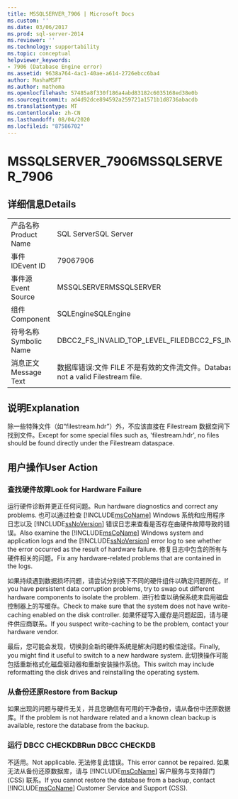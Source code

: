 ```yaml
---
title: MSSQLSERVER_7906 | Microsoft Docs
ms.custom: ''
ms.date: 03/06/2017
ms.prod: sql-server-2014
ms.reviewer: ''
ms.technology: supportability
ms.topic: conceptual
helpviewer_keywords:
- 7906 (Database Engine error)
ms.assetid: 9638a764-4ac1-40ae-a614-2726ebcc6ba4
author: MashaMSFT
ms.author: mathoma
ms.openlocfilehash: 57485a8f330f186a4abd83182c6035168ed38e0b
ms.sourcegitcommit: ad4d92dce894592a259721a1571b1d8736abacdb
ms.translationtype: MT
ms.contentlocale: zh-CN
ms.lasthandoff: 08/04/2020
ms.locfileid: "87586702"
---
```

# <a name="mssqlserver_7906"></a><span data-ttu-id="4a1cb-102">MSSQLSERVER_7906</span><span class="sxs-lookup"><span data-stu-id="4a1cb-102">MSSQLSERVER_7906</span></span>
    
## <a name="details"></a><span data-ttu-id="4a1cb-103">详细信息</span><span class="sxs-lookup"><span data-stu-id="4a1cb-103">Details</span></span>  
  
|||  
|-|-|  
|<span data-ttu-id="4a1cb-104">产品名称</span><span class="sxs-lookup"><span data-stu-id="4a1cb-104">Product Name</span></span>|<span data-ttu-id="4a1cb-105">SQL Server</span><span class="sxs-lookup"><span data-stu-id="4a1cb-105">SQL Server</span></span>|  
|<span data-ttu-id="4a1cb-106">事件 ID</span><span class="sxs-lookup"><span data-stu-id="4a1cb-106">Event ID</span></span>|<span data-ttu-id="4a1cb-107">7906</span><span class="sxs-lookup"><span data-stu-id="4a1cb-107">7906</span></span>|  
|<span data-ttu-id="4a1cb-108">事件源</span><span class="sxs-lookup"><span data-stu-id="4a1cb-108">Event Source</span></span>|<span data-ttu-id="4a1cb-109">MSSQLSERVER</span><span class="sxs-lookup"><span data-stu-id="4a1cb-109">MSSQLSERVER</span></span>|  
|<span data-ttu-id="4a1cb-110">组件</span><span class="sxs-lookup"><span data-stu-id="4a1cb-110">Component</span></span>|<span data-ttu-id="4a1cb-111">SQLEngine</span><span class="sxs-lookup"><span data-stu-id="4a1cb-111">SQLEngine</span></span>|  
|<span data-ttu-id="4a1cb-112">符号名称</span><span class="sxs-lookup"><span data-stu-id="4a1cb-112">Symbolic Name</span></span>|<span data-ttu-id="4a1cb-113">DBCC2_FS_INVALID_TOP_LEVEL_FILE</span><span class="sxs-lookup"><span data-stu-id="4a1cb-113">DBCC2_FS_INVALID_TOP_LEVEL_FILE</span></span>|  
|<span data-ttu-id="4a1cb-114">消息正文</span><span class="sxs-lookup"><span data-stu-id="4a1cb-114">Message Text</span></span>|<span data-ttu-id="4a1cb-115">数据库错误:文件 FILE 不是有效的文件流文件。</span><span class="sxs-lookup"><span data-stu-id="4a1cb-115">Database error: The file 'FILE' is not a valid Filestream file.</span></span>|  
  
## <a name="explanation"></a><span data-ttu-id="4a1cb-116">说明</span><span class="sxs-lookup"><span data-stu-id="4a1cb-116">Explanation</span></span>  
 <span data-ttu-id="4a1cb-117">除一些特殊文件（如“filestream.hdr”）外，不应该直接在 Filestream 数据空间下找到文件。</span><span class="sxs-lookup"><span data-stu-id="4a1cb-117">Except for some special files such as, 'filestream.hdr', no files should be found directly under the Filestream dataspace.</span></span>  
  
## <a name="user-action"></a><span data-ttu-id="4a1cb-118">用户操作</span><span class="sxs-lookup"><span data-stu-id="4a1cb-118">User Action</span></span>  
  
### <a name="look-for-hardware-failure"></a><span data-ttu-id="4a1cb-119">查找硬件故障</span><span class="sxs-lookup"><span data-stu-id="4a1cb-119">Look for Hardware Failure</span></span>  
 <span data-ttu-id="4a1cb-120">运行硬件诊断并更正任何问题。</span><span class="sxs-lookup"><span data-stu-id="4a1cb-120">Run hardware diagnostics and correct any problems.</span></span> <span data-ttu-id="4a1cb-121">也可以通过检查 [!INCLUDE[msCoName](../../includes/msconame-md.md)] Windows 系统和应用程序日志以及 [!INCLUDE[ssNoVersion](../../includes/ssnoversion-md.md)] 错误日志来查看是否存在由硬件故障导致的错误。</span><span class="sxs-lookup"><span data-stu-id="4a1cb-121">Also examine the [!INCLUDE[msCoName](../../includes/msconame-md.md)] Windows system and application logs and the [!INCLUDE[ssNoVersion](../../includes/ssnoversion-md.md)] error log to see whether the error occurred as the result of hardware failure.</span></span> <span data-ttu-id="4a1cb-122">修复日志中包含的所有与硬件相关的问题。</span><span class="sxs-lookup"><span data-stu-id="4a1cb-122">Fix any hardware-related problems that are contained in the logs.</span></span>  
  
 <span data-ttu-id="4a1cb-123">如果持续遇到数据损坏问题，请尝试分别换下不同的硬件组件以确定问题所在。</span><span class="sxs-lookup"><span data-stu-id="4a1cb-123">If you have persistent data corruption problems, try to swap out different hardware components to isolate the problem.</span></span> <span data-ttu-id="4a1cb-124">进行检查以确保系统未启用磁盘控制器上的写缓存。</span><span class="sxs-lookup"><span data-stu-id="4a1cb-124">Check to make sure that the system does not have write-caching enabled on the disk controller.</span></span> <span data-ttu-id="4a1cb-125">如果怀疑写入缓存是问题起因，请与硬件供应商联系。</span><span class="sxs-lookup"><span data-stu-id="4a1cb-125">If you suspect write-caching to be the problem, contact your hardware vendor.</span></span>  
  
 <span data-ttu-id="4a1cb-126">最后，您可能会发现，切换到全新的硬件系统是解决问题的极佳途径。</span><span class="sxs-lookup"><span data-stu-id="4a1cb-126">Finally, you might find it useful to switch to a new hardware system.</span></span> <span data-ttu-id="4a1cb-127">此切换操作可能包括重新格式化磁盘驱动器和重新安装操作系统。</span><span class="sxs-lookup"><span data-stu-id="4a1cb-127">This switch may include reformatting the disk drives and reinstalling the operating system.</span></span>  
  
### <a name="restore-from-backup"></a><span data-ttu-id="4a1cb-128">从备份还原</span><span class="sxs-lookup"><span data-stu-id="4a1cb-128">Restore from Backup</span></span>  
 <span data-ttu-id="4a1cb-129">如果出现的问题与硬件无关，并且您确信有可用的干净备份，请从备份中还原数据库。</span><span class="sxs-lookup"><span data-stu-id="4a1cb-129">If the problem is not hardware related and a known clean backup is available, restore the database from the backup.</span></span>  
  
### <a name="run-dbcc-checkdb"></a><span data-ttu-id="4a1cb-130">运行 DBCC CHECKDB</span><span class="sxs-lookup"><span data-stu-id="4a1cb-130">Run DBCC CHECKDB</span></span>  
 <span data-ttu-id="4a1cb-131">不适用。</span><span class="sxs-lookup"><span data-stu-id="4a1cb-131">Not applicable.</span></span> <span data-ttu-id="4a1cb-132">无法修复此错误。</span><span class="sxs-lookup"><span data-stu-id="4a1cb-132">This error cannot be repaired.</span></span> <span data-ttu-id="4a1cb-133">如果无法从备份还原数据库，请与 [!INCLUDE[msCoName](../../includes/msconame-md.md)] 客户服务与支持部门 (CSS) 联系。</span><span class="sxs-lookup"><span data-stu-id="4a1cb-133">If you cannot restore the database from a backup, contact [!INCLUDE[msCoName](../../includes/msconame-md.md)] Customer Service and Support (CSS).</span></span>  
  
  
